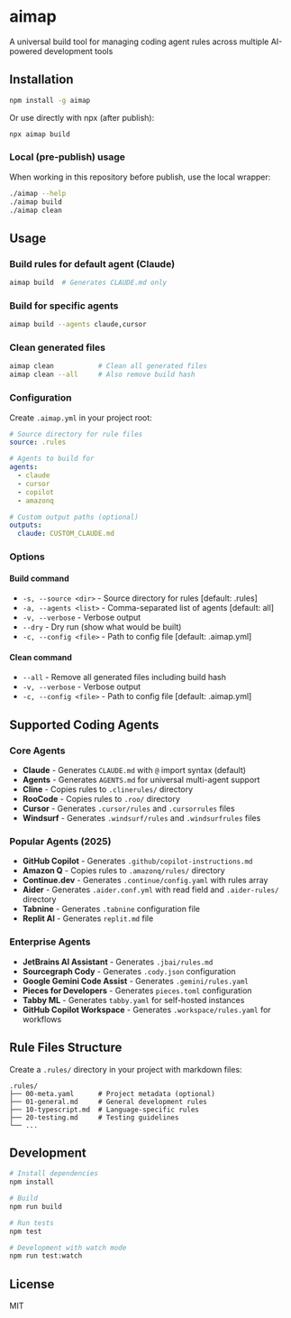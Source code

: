 # aimap

A universal build tool for managing coding agent rules across multiple AI-powered development tools

## Installation

```bash
npm install -g aimap
```

Or use directly with npx (after publish):

```bash
npx aimap build
```

### Local (pre-publish) usage

When working in this repository before publish, use the local wrapper:

```bash
./aimap --help
./aimap build
./aimap clean
```

## Usage

### Build rules for default agent (Claude)

```bash
aimap build  # Generates CLAUDE.md only
```

### Build for specific agents

```bash
aimap build --agents claude,cursor
```

### Clean generated files

```bash
aimap clean           # Clean all generated files
aimap clean --all     # Also remove build hash
```

### Configuration

Create `.aimap.yml` in your project root:

```yaml
# Source directory for rule files
source: .rules

# Agents to build for
agents:
  - claude
  - cursor
  - copilot
  - amazonq

# Custom output paths (optional)
outputs:
  claude: CUSTOM_CLAUDE.md
```

### Options

#### Build command
- `-s, --source <dir>` - Source directory for rules [default: .rules]
- `-a, --agents <list>` - Comma-separated list of agents [default: all]
- `-v, --verbose` - Verbose output
- `--dry` - Dry run (show what would be built)
- `-c, --config <file>` - Path to config file [default: .aimap.yml]

#### Clean command
- `--all` - Remove all generated files including build hash
- `-v, --verbose` - Verbose output
- `-c, --config <file>` - Path to config file [default: .aimap.yml]

## Supported Coding Agents

### Core Agents
- **Claude** - Generates `CLAUDE.md` with `@` import syntax (default)
- **Agents** - Generates `AGENTS.md` for universal multi-agent support
- **Cline** - Copies rules to `.clinerules/` directory
- **RooCode** - Copies rules to `.roo/` directory  
- **Cursor** - Generates `.cursor/rules` and `.cursorrules` files
- **Windsurf** - Generates `.windsurf/rules` and `.windsurfrules` files

### Popular Agents (2025)
- **GitHub Copilot** - Generates `.github/copilot-instructions.md`
- **Amazon Q** - Copies rules to `.amazonq/rules/` directory
- **Continue.dev** - Generates `.continue/config.yaml` with rules array
- **Aider** - Generates `.aider.conf.yml` with read field and `.aider-rules/` directory
- **Tabnine** - Generates `.tabnine` configuration file
- **Replit AI** - Generates `replit.md` file

### Enterprise Agents
- **JetBrains AI Assistant** - Generates `.jbai/rules.md`
- **Sourcegraph Cody** - Generates `.cody.json` configuration
- **Google Gemini Code Assist** - Generates `.gemini/rules.yaml`
- **Pieces for Developers** - Generates `pieces.toml` configuration
- **Tabby ML** - Generates `tabby.yaml` for self-hosted instances
- **GitHub Copilot Workspace** - Generates `.workspace/rules.yaml` for workflows

## Rule Files Structure

Create a `.rules/` directory in your project with markdown files:

```
.rules/
├── 00-meta.yaml      # Project metadata (optional)
├── 01-general.md     # General development rules
├── 10-typescript.md  # Language-specific rules
├── 20-testing.md     # Testing guidelines
└── ...
```

## Development

```bash
# Install dependencies
npm install

# Build
npm run build

# Run tests
npm test

# Development with watch mode
npm run test:watch
```

## License

MIT
